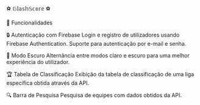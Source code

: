   ⚽️ 𝔾𝕝𝕒𝕤𝕙𝕊𝕔𝕠𝕣𝕖 ⚽️

🔧 Funcionalidades

🔒 Autenticação com Firebase
  Login e registro de utilizadores usando Firebase Authentication.
  Suporte para autenticação por e-mail e senha.

🌙 Modo Escuro
  Alternância entre modos claro e escuro para uma melhor experiência do utilizador.

🏆 Tabela de Classificação
  Exibição da tabela de classificação de uma liga específica obtida através da API.

🔍 Barra de Pesquisa
  Pesquisa de equipes com dados obtidos da API.
